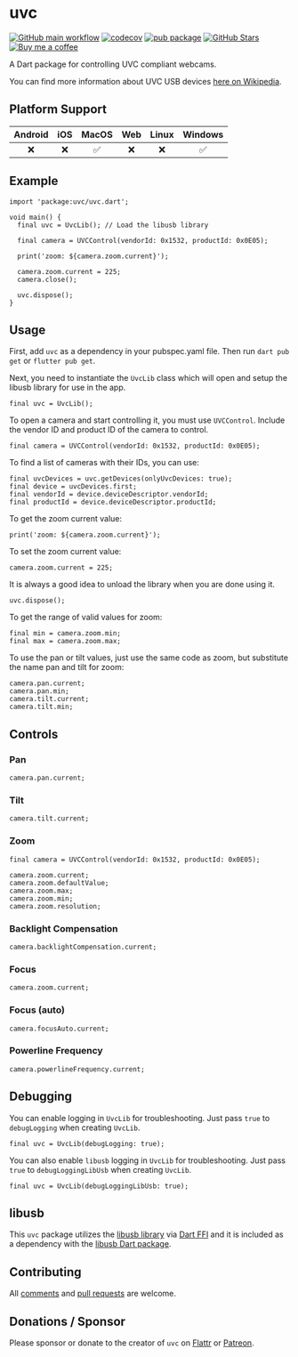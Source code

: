 # uvc

[![GitHub main workflow](https://github.com/larryaasen/uvc/actions/workflows/main.yml/badge.svg)](https://github.com/larryaasen/uvc/actions/workflows/main.yml)
[![codecov](https://codecov.io/gh/larryaasen/uvc/branch/main/graph/badge.svg)](https://app.codecov.io/gh/larryaasen/uvc)
[![pub package](https://img.shields.io/pub/v/uvc.svg)](https://pub.dartlang.org/packages/uvc)
[![GitHub Stars](https://img.shields.io/github/stars/larryaasen/uvc.svg)](https://github.com/larryaasen/uvc/stargazers)
<a href="https://www.buymeacoffee.com/larryaasen">
  <img alt="Buy me a coffee" src="https://img.shields.io/badge/Donate-Buy%20Me%20A%20Coffee-yellow.svg">
</a>

A Dart package for controlling UVC compliant webcams.

You can find more information about UVC USB devices [here on Wikipedia](https://en.wikipedia.org/wiki/List_of_USB_video_class_devices).

## Platform Support

| Android |  iOS  | MacOS |  Web  | Linux | Windows |
| :-----: | :---: | :---: | :---: | :---: | :-----: |
|❌       |❌     |✅     |❌     |❌     |✅       |


## Example

```
import 'package:uvc/uvc.dart';

void main() {
  final uvc = UvcLib(); // Load the libusb library

  final camera = UVCControl(vendorId: 0x1532, productId: 0x0E05);

  print('zoom: ${camera.zoom.current}');

  camera.zoom.current = 225;
  camera.close();

  uvc.dispose();
}
```

## Usage

First, add `uvc` as a dependency in your pubspec.yaml file. Then run `dart pub get` or `flutter pub get`.

Next, you need to instantiate the `UvcLib` class which will open and setup the libusb
library for use in the app.
```
final uvc = UvcLib();
```

To open a camera and start controlling it, you must use `UVCControl`. Include the
vendor ID and product ID of the camera to control.
```
final camera = UVCControl(vendorId: 0x1532, productId: 0x0E05);
```

To find a list of cameras with their IDs, you can use:
```
final uvcDevices = uvc.getDevices(onlyUvcDevices: true);
final device = uvcDevices.first;
final vendorId = device.deviceDescriptor.vendorId;
final productId = device.deviceDescriptor.productId;
```

To get the zoom current value:
```
print('zoom: ${camera.zoom.current}');
```

To set the zoom current value:
```
camera.zoom.current = 225;
```

It is always a good idea to unload the library when you are done using it.
```
uvc.dispose();
```

To get the range of valid values for zoom:
```
final min = camera.zoom.min;
final max = camera.zoom.max;
```

To use the pan or tilt values, just use the same code as zoom, but substitute
the name pan and tilt for zoom:
```
camera.pan.current;
camera.pan.min;
camera.tilt.current;
camera.tilt.min;
```

## Controls

### Pan

```
camera.pan.current;
```

### Tilt

```
camera.tilt.current;
```

### Zoom 

```
final camera = UVCControl(vendorId: 0x1532, productId: 0x0E05);

camera.zoom.current;
camera.zoom.defaultValue;
camera.zoom.max;
camera.zoom.min;
camera.zoom.resolution;
```

### Backlight Compensation

```
camera.backlightCompensation.current;
```

### Focus

```
camera.zoom.current;
```

### Focus (auto)

```
camera.focusAuto.current;
```

### Powerline Frequency

```
camera.powerlineFrequency.current;
```

## Debugging

You can enable logging in `UvcLib` for troubleshooting. Just pass `true` to `debugLogging` when creating `UvcLib`.
```
final uvc = UvcLib(debugLogging: true);
```

You can also enable `libusb` logging in `UvcLib` for troubleshooting. Just pass `true` to `debugLoggingLibUsb` when creating `UvcLib`.
```
final uvc = UvcLib(debugLoggingLibUsb: true);
```

## libusb

This `uvc` package utilizes the [libusb library](https://github.com/libusb/libusb/)
via [Dart FFI](https://dart.dev/interop/c-interop) and it is
included as a dependency with the [libusb Dart package](https://pub.dev/packages/libusb).

## Contributing
All [comments](https://github.com/larryaasen/uvc/issues) and [pull requests](https://github.com/larryaasen/uvc/pulls) are welcome.

## Donations / Sponsor

Please sponsor or donate to the creator of `uvc` on [Flattr](https://flattr.com/@larryaasen) or [Patreon](https://www.patreon.com/larryaasen).
